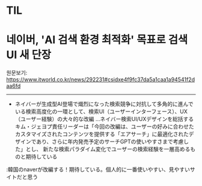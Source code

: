 # TIL

# 네이버, 'AI 검색 환경 최적화' 목표로 검색 UI 새 단장
원문보기:
https://www.itworld.co.kr/news/292231#csidxe4f9fc37da5a1caa1a94541f2daa6fd 

---
- ネイバーが生成型AI登場で熾烈になった検索競争に対抗して多角的に進んでいる検索高度化の一環として、検索UI（ユーザーインターフェース）、UX（ユーザー経験）の大々的な改編
...ネイバー検索UI/UXデザインを総括するキム・ジェヨプ責任リーダーは「今回の改編は、ユーザーの好みに合わせたカスタマイズされたコンテンツを提供する「エアサーチ」に最適化されたデザインであり、さらに年内発売予定のサーチGPTの使いやすさまで考慮した」とし、 新たな検索パラダイム変化でユーザーの検索経験を一層高めるものと期待している

:韓国のnaverが改編する！期待している。個人的に一番使いやすい、見やすいサイトだと思う

